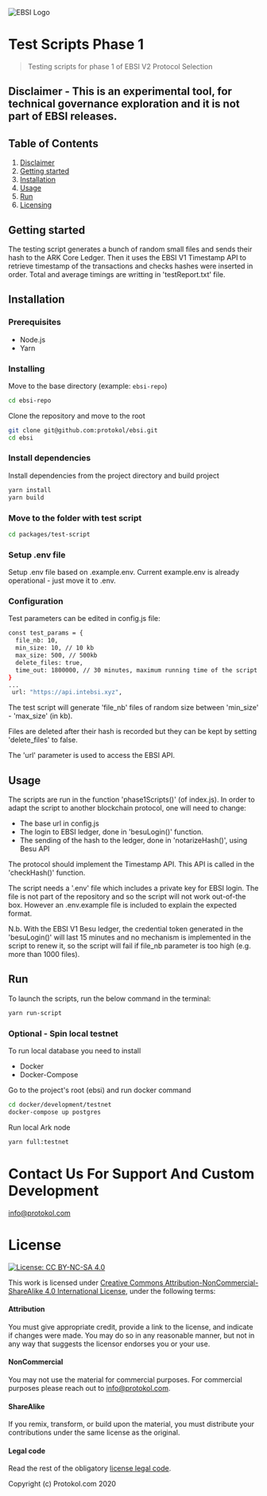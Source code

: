 ![EBSI Logo](https://ec.europa.eu/cefdigital/wiki/images/logo/default-space-logo.svg)

# Test Scripts Phase 1

> Testing scripts for phase 1 of EBSI V2 Protocol Selection

## Disclaimer - This is an experimental tool, for technical governance exploration and it is not part of EBSI releases.

## Table of Contents

1. [Disclaimer](#Disclaimer)
2. [Getting started](#Getting)
3. [Installation](#Installation)
4. [Usage](#Usage)
5. [Run](#Run)
6. [Licensing](#Licensing)

## Getting started

The testing script generates a bunch of random small files and sends their hash to the ARK Core Ledger. Then it uses the EBSI V1 Timestamp API to retrieve timestamp of the transactions and checks hashes were inserted in order. Total and average timings are writting in 'testReport.txt' file.

## Installation

### Prerequisites

-   Node.js
-   Yarn

### Installing

Move to the base directory (example: `ebsi-repo`)

```sh
cd ebsi-repo
```

Clone the repository and move to the root

```sh
git clone git@github.com:protokol/ebsi.git
cd ebsi
```

### Install dependencies

Install dependencies from the project directory and build project

```sh
yarn install
yarn build
```

### Move to the folder with test script

```sh
cd packages/test-script
```

### Setup .env file

Setup .env file based on .example.env. Current example.env is already operational - just move it to .env.

### Configuration

Test parameters can be edited in config.js file:

```sh
const test_params = {
  file_nb: 10,
  min_size: 10, // 10 kb
  max_size: 500, // 500kb
  delete_files: true,
  time_out: 1800000, // 30 minutes, maximum running time of the script in milliseconds
}
...
 url: "https://api.intebsi.xyz",
```

The test script will generate 'file_nb' files of random size between 'min_size' - 'max_size' (in kb).

Files are deleted after their hash is recorded but they can be kept by setting 'delete_files' to false.

The 'url' parameter is used to access the EBSI API.

## Usage

The scripts are run in the function 'phase1Scripts()' (of index.js). In order to adapt the script to another blockchain protocol, one will need to change:

-   The base url in config.js
-   The login to EBSI ledger, done in 'besuLogin()' function.
-   The sending of the hash to the ledger, done in 'notarizeHash()', using Besu API

The protocol should implement the Timestamp API. This API is called in the 'checkHash()' function.

The script needs a '.env' file which includes a private key for EBSI login. The file is not part of the repository and so the script will not work out-of-the box. However an .env.example file is included to explain the expected format.

N.b. With the EBSI V1 Besu ledger, the credential token generated in the 'besuLogin()' will last 15 minutes and no mechanism is implemented in the script to renew it, so the script will fail if file_nb parameter is too high (e.g. more than 1000 files).

## Run

To launch the scripts, run the below command in the terminal:

```sh
yarn run-script
```

### Optional - Spin local testnet

To run local database you need to install

-   Docker
-   Docker-Compose

Go to the project's root (ebsi) and run docker command

```sh
cd docker/development/testnet
docker-compose up postgres
```

Run local Ark node

```sh
yarn full:testnet
```

# Contact Us For Support And Custom Development

info@protokol.com

# License

[![License: CC BY-NC-SA 4.0](https://img.shields.io/badge/License-CC%20BY--NC--SA%204.0-lightgrey.svg)](https://creativecommons.org/licenses/by-nc-sa/4.0/)

This work is licensed under [Creative Commons Attribution-NonCommercial-ShareAlike 4.0 International License](https://creativecommons.org/licenses/by-nc-sa/4.0/), under the following terms:

#### Attribution

You must give appropriate credit, provide a link to the license, and indicate if changes were made. You may do so in any reasonable manner, but not in any way that suggests the licensor endorses you or your use.

#### NonCommercial

You may not use the material for commercial purposes. For commercial purposes please reach out to info@protokol.com.

#### ShareAlike

If you remix, transform, or build upon the material, you must distribute your contributions under the same license as the original.

#### Legal code

Read the rest of the obligatory [license legal code](https://creativecommons.org/licenses/by-nc-sa/4.0/legalcode).

Copyright (c) Protokol.com 2020
